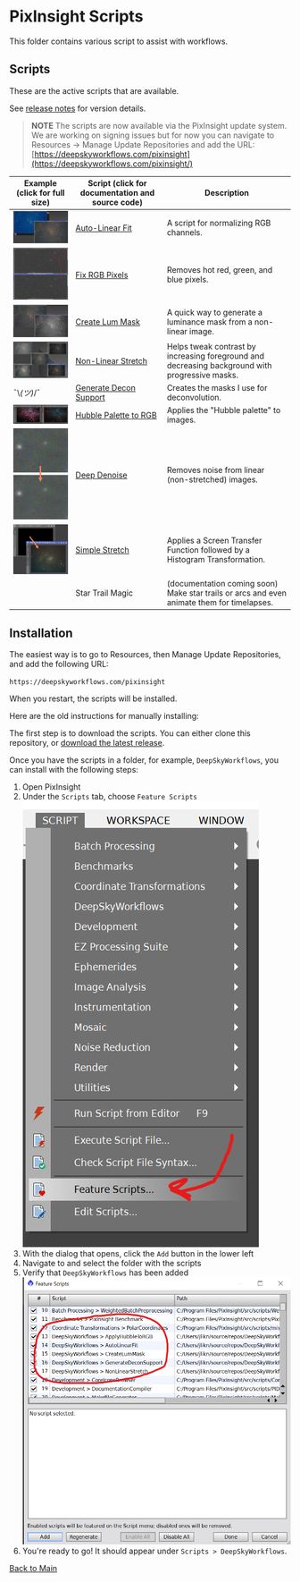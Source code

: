 # PixInsight Scripts

This folder contains various script to assist with workflows.

## Scripts

These are the active scripts that are available.

See [release notes](./releases.md) for version details.

> **NOTE** The scripts are now available via the PixInsight update system. We are working on signing issues but for now you can navigate to Resources -> Manage Update Repositories and add the URL: [https://deepskyworkflows.com/pixinsight](https://deepskyworkflows.com/pixinsight/)

|Example (click for full size)|Script (click for documentation and source code)|Description|
|---|---|---|
|[![Thumbnail](./docs/images/autolinearfitexample_thumb.png)](./docs/images/autolinearfitexample.png)|[Auto-Linear Fit](./docs/autoLinearFit.md)|A script for normalizing RGB channels.|
|[![Thumbnail](./docs/images/fixrgbgoodexample_thumb.png)](./docs/images/fixrgbgoodexample.png)|[Fix RGB Pixels](./docs/fixRGBPixels.md)|Removes hot red, green, and blue pixels.|
|[![Thumbnail](./docs/images/createlummask_thumb.png)](./docs/images/createlummask.png)|[Create Lum Mask](./docs/createLumMask.md)|A quick way to generate a luminance mask from a non-linear image.|
|[![Thumbnail](./docs/images/nonlinearstretchexample_thumb.png)](./docs/images/nonlinearstretchexample.png)|[Non-Linear Stretch](./docs/nonLinearStretch.md)|Helps tweak contrast by increasing foreground and decreasing background with progressive masks.
|¯\\_(ツ)_/¯|[Generate Decon Support](./docs/generateDeconSupport.md)|Creates the masks I use for deconvolution.|
|[![Thumbnail](./docs/images/pillars_thumb.png)](./docs/images/pillars.png)|[Hubble Palette to RGB](./docs/applyHubbleToRGB.md)|Applies the "Hubble palette" to images.|
|[![Thumbnail](./docs/images/denoiseexample_thumb.png)](./docs/images/denoiseexample_thumb.png)|[Deep Denoise](./docs/deepDenoise.md)|Removes noise from linear (non-stretched) images.|
|[![Thumbnail](./docs/images/simplestretch_thumb.png)](./docs/images/simplestretch_thumb.png)|[Simple Stretch](./docs/simpleStretch.md)|Applies a Screen Transfer Function followed by a Histogram Transformation.|
||Star Trail Magic|(documentation coming soon) Make star trails or arcs and even animate them for timelapses.

## Installation

The easiest way is to go to Resources, then Manage Update Repositories, and add the following URL:

`https://deepskyworkflows.com/pixinsight`

When you restart, the scripts will be installed.

Here are the old instructions for manually installing:

The first step is to download the scripts. You can either clone this repository, or [download the latest release](https://github.com/DeepSkyWorkflows/DeepSkyWorkflowScripts/releases).

Once you have the scripts in a folder, for example, `DeepSkyWorkflows`, you can install with the following steps:

1. Open PixInsight
2. Under the `Scripts` tab, choose `Feature Scripts`
   ![Feature scripts](./docs/images/step1.png)
3. With the dialog that opens, click the `Add` button in the lower left
4. Navigate to and select the folder with the scripts
5. Verify that `DeepSkyWorkflows` has been added
   ![Verify](./docs/images/confirmscriptadd.png)
6. You're ready to go! It should appear under `Scripts > DeepSkyWorkflows`.

[Back to Main](../README.md)
